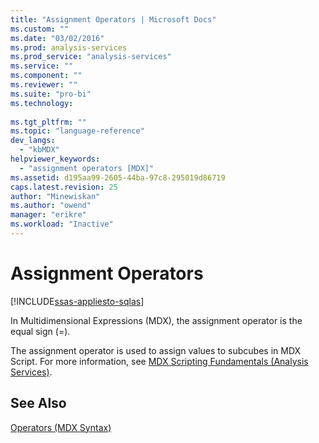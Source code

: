 ```yaml
---
title: "Assignment Operators | Microsoft Docs"
ms.custom: ""
ms.date: "03/02/2016"
ms.prod: analysis-services
ms.prod_service: "analysis-services"
ms.service: ""
ms.component: ""
ms.reviewer: ""
ms.suite: "pro-bi"
ms.technology: 
  
ms.tgt_pltfrm: ""
ms.topic: "language-reference"
dev_langs: 
  - "kbMDX"
helpviewer_keywords: 
  - "assignment operators [MDX]"
ms.assetid: d195aa99-2605-44ba-97c8-295019d86719
caps.latest.revision: 25
author: "Minewiskan"
ms.author: "owend"
manager: "erikre"
ms.workload: "Inactive"
---
```

# Assignment Operators
[!INCLUDE[ssas-appliesto-sqlas](../includes/ssas-appliesto-sqlas.md)]

  In Multidimensional Expressions (MDX), the assignment operator is the equal sign (=).  
  
 The assignment operator is used to assign values to subcubes in MDX Script. For more information, see [MDX Scripting Fundamentals &#40;Analysis Services&#41;](../analysis-services/multidimensional-models/mdx/mdx-scripting-fundamentals-analysis-services.md).  
  
## See Also  
 [Operators &#40;MDX Syntax&#41;](../mdx/operators-mdx-syntax.md)  
  
  
